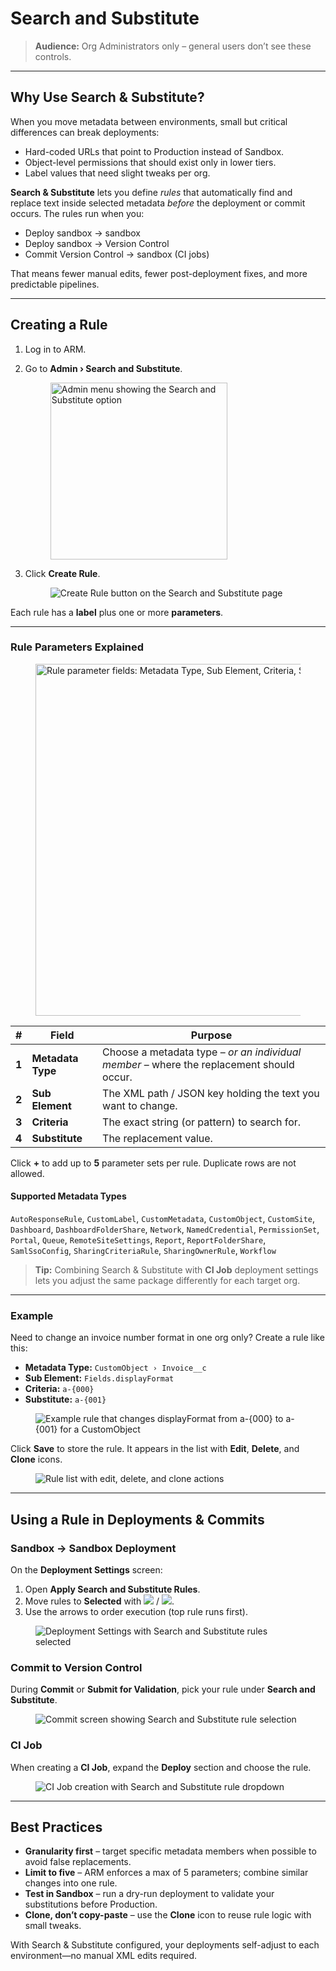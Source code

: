 # Search and Substitute

> **Audience:** Org Administrators only – general users don’t see these controls.

***

## Why Use Search & Substitute? <a href="#overview" id="overview"></a>

When you move metadata between environments, small but critical differences can break deployments:

* Hard-coded URLs that point to Production instead of Sandbox.
* Object-level permissions that should exist only in lower tiers.
* Label values that need slight tweaks per org.

**Search & Substitute** lets you define _rules_ that automatically find and replace text inside selected metadata _before_ the deployment or commit occurs. The rules run when you:

* Deploy sandbox → sandbox
* Deploy sandbox → Version Control
* Commit Version Control → sandbox (CI jobs)

That means fewer manual edits, fewer post-deployment fixes, and more predictable pipelines.

***

## Creating a Rule <a href="#procedure" id="procedure"></a>

1. Log in to ARM.
2.  Go to **Admin › Search and Substitute**.

    <figure><img src="../../../.gitbook/assets/image (729).png" alt="Admin menu showing the Search and Substitute option" width="283"><figcaption></figcaption></figure>
3.  Click **Create Rule**.

    <figure><img src="../../../.gitbook/assets/image (730).png" alt="Create Rule button on the Search and Substitute page"><figcaption></figcaption></figure>

Each rule has a **label** plus one or more **parameters**.

***

### Rule Parameters Explained <a href="#rule-parameters" id="rule-parameters"></a>

<figure><img src="../../../.gitbook/assets/image (731).png" alt="Rule parameter fields: Metadata Type, Sub Element, Criteria, Substitute" width="563"><figcaption></figcaption></figure>

| #     | Field             | Purpose                                                                                  |
| ----- | ----------------- | ---------------------------------------------------------------------------------------- |
| **1** | **Metadata Type** | Choose a metadata type – _or an individual member_ – where the replacement should occur. |
| **2** | **Sub Element**   | The XML path / JSON key holding the text you want to change.                             |
| **3** | **Criteria**      | The exact string (or pattern) to search for.                                             |
| **4** | **Substitute**    | The replacement value.                                                                   |

Click **+** to add up to **5** parameter sets per rule. Duplicate rows are not allowed.

#### Supported Metadata Types

`AutoResponseRule`, `CustomLabel`, `CustomMetadata`, `CustomObject`, `CustomSite`, `Dashboard`, `DashboardFolderShare`, `Network`, `NamedCredential`, `PermissionSet`, `Portal`, `Queue`, `RemoteSiteSettings`, `Report`, `ReportFolderShare`, `SamlSsoConfig`, `SharingCriteriaRule`, `SharingOwnerRule`, `Workflow`

> **Tip:** Combining Search & Substitute with **CI Job** deployment settings lets you adjust the same package differently for each target org.

***

### Example <a href="#example" id="example"></a>

Need to change an invoice number format in one org only? Create a rule like this:

* **Metadata Type:** `CustomObject › Invoice__c`
* **Sub Element:** `Fields.displayFormat`
* **Criteria:** `a-{000}`
* **Substitute:** `a-{001}`

<figure><img src="../../../.gitbook/assets/image (732).png" alt="Example rule that changes displayFormat from a-{000} to a-{001} for a CustomObject"><figcaption></figcaption></figure>

Click **Save** to store the rule. It appears in the list with **Edit**, **Delete**, and **Clone** icons.

<figure><img src="../../../.gitbook/assets/image (733).png" alt="Rule list with edit, delete, and clone actions"><figcaption></figcaption></figure>

***

## Using a Rule in Deployments & Commits <a href="#whats-next" id="whats-next"></a>

### Sandbox → Sandbox Deployment <a href="#deploying-the-changes-to-a-sandbox-with-a-new-rule-assigned" id="deploying-the-changes-to-a-sandbox-with-a-new-rule-assigned"></a>

On the **Deployment Settings** screen:

1. Open **Apply Search and Substitute Rules**.
2. Move rules to **Selected** with ![](<../../../.gitbook/assets/image (734).png>) / ![](<../../../.gitbook/assets/image (735).png>).
3. Use the arrows to order execution (top rule runs first).

<figure><img src="../../../.gitbook/assets/image (736).png" alt="Deployment Settings with Search and Substitute rules selected"><figcaption></figcaption></figure>

### Commit to Version Control <a href="#committing-the-changes-from-one-salesforce-org-to-a-version-control-branch-with-new-rules-assigned" id="committing-the-changes-from-one-salesforce-org-to-a-version-control-branch-with-new-rules-assigned"></a>

During **Commit** or **Submit for Validation**, pick your rule under **Search and Substitute**.

<figure><img src="../../../.gitbook/assets/image (737).png" alt="Commit screen showing Search and Substitute rule selection"><figcaption></figcaption></figure>

### CI Job <a href="#performing-ci-job-with-new-rule-assigned" id="performing-ci-job-with-new-rule-assigned"></a>

When creating a **CI Job**, expand the **Deploy** section and choose the rule.

<figure><img src="../../../.gitbook/assets/image (738).png" alt="CI Job creation with Search and Substitute rule dropdown"><figcaption></figcaption></figure>

***

## Best Practices

* **Granularity first** – target specific metadata members when possible to avoid false replacements.
* **Limit to five** – ARM enforces a max of 5 parameters; combine similar changes into one rule.
* **Test in Sandbox** – run a dry-run deployment to validate your substitutions before Production.
* **Clone, don’t copy-paste** – use the **Clone** icon to reuse rule logic with small tweaks.

With Search & Substitute configured, your deployments self-adjust to each environment—no manual XML edits required.
